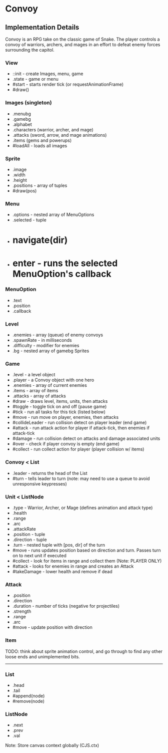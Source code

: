 # Convoy

## Implementation Details
  Convoy is an RPG take on the classic game of Snake. The player controls a convoy of warriors, archers, and mages in an effort to defeat enemy forces surrounding the capitol.

### View
  * ::init - create Images, menu, game
  * .state - game or menu
  * #start - starts render tick (or requestAnimationFrame)
  * #draw()

### Images (singleton)
  * .menubg
  * .gamebg
  * .alphabet
  * .characters (warrior, archer, and mage)
  * .attacks (sword, arrow, and mage animations)
  * .items (gems and powerups)
  * #loadAll - loads all images

### Sprite
  * .image
  * .width
  * .height
  * .positions - array of tuples
  * #draw(pos)

### Menu
  * .options - nested array of MenuOptions
  * .selected - tuple
  * # navigate(dir)
  * # enter - runs the selected MenuOption's callback

### MenuOption
  * .text
  * .position
  * .callback

### Level
  * .enemies - array (queue) of enemy convoys
  * .spawnRate - in milliseconds
  * .difficulty - modifier for enemies
  * .bg - nested array of gamebg Sprites

### Game
  * .level - a level object
  * .player - a Convoy object with one hero
  * .enemies - array of current enemies
  * .items - array of items
  * .attacks - array of attacks
  * #draw - draws level, items, units, then attacks
  * #toggle - toggle tick on and off (pause game)
  * #tick - run all tasks for this tick (listed below)
  * #move - run move on player, enemies, then attacks
  * #collideLeader - run collision detect on player leader (end game)
  * #attack - run attack action for player if attack-tick, then enemies if attack-tick
  * #damage - run collision detect on attacks and damage associated units
  * #over - check if player convoy is empty (end game)
  * #collect - run collect action for player (player collision w/ items)

### Convoy < List
  * .leader - returns the head of the List
  * #turn - tells leader to turn (note: may need to use a queue to avoid unresponsive keypresses)

### Unit < ListNode
  * .type - Warrior, Archer, or Mage (defines animation and attack type)
  * .health
  * .range
  * .arc
  * .attackRate
  * .position - tuple
  * .direction - tuple
  * .turn - nested tuple with [pos, dir] of the turn
  * #move - runs updates position based on direction and turn. Passes turn on to next unit if executed
  * #collect - look for items in range and collect them (Note: PLAYER ONLY)
  * #attack - looks for enemies in range and creates an Attack
  * #takeDamage - lower health and remove if dead

### Attack
  * .position
  * .direction
  * .duration - number of ticks (negative for projectiles)
  * .strength
  * .range
  * .arc
  * #move - update position with direction

### Item


TODO: think about sprite animation control, and go through to find any other loose ends and unimplemented bits.

---

### List
  * .head
  * .tail
  * #append(node)
  * #remove(node)

### ListNode
  * .next
  * .prev
  * .val

Note: Store canvas context globally (CJS.ctx)
